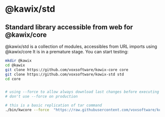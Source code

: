 # @kawix/std
## Standard library accessible from web for @kawix/core

@kawix/std is a collection of modules, accessibles from URL imports using @kawix/core
It is in a premature stage. You can start testing: 


```bash
mkdir @kawix
cd @kawix
git clone https://github.com/voxsoftware/kowix-core core
git clone https://github.com/voxsoftware/kowix-std std
cd core 


# using --force to allow always download last changes before executing 
# don't use --force on production

# this is a basic replication of tar command
./bin/kwcore --force  "https://raw.githubusercontent.com/voxsoftware/kowix-std/master/compression/example/bin/basic-tar.js" --help
```